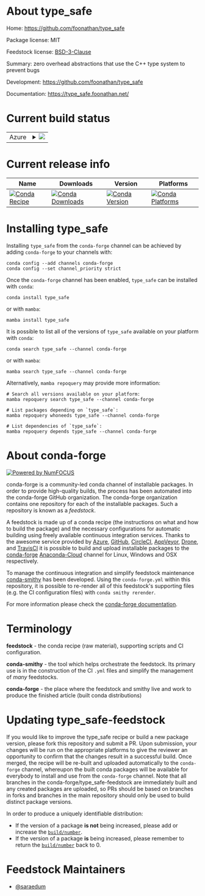About type_safe
===============

Home: https://github.com/foonathan/type_safe

Package license: MIT

Feedstock license: [BSD-3-Clause](https://github.com/conda-forge/type_safe-feedstock/blob/main/LICENSE.txt)

Summary: zero overhead abstractions that use the C++ type system to prevent bugs

Development: https://github.com/foonathan/type_safe

Documentation: https://type_safe.foonathan.net/

Current build status
====================


<table>
    
  <tr>
    <td>Azure</td>
    <td>
      <details>
        <summary>
          <a href="https://dev.azure.com/conda-forge/feedstock-builds/_build/latest?definitionId=16473&branchName=main">
            <img src="https://dev.azure.com/conda-forge/feedstock-builds/_apis/build/status/type_safe-feedstock?branchName=main">
          </a>
        </summary>
        <table>
          <thead><tr><th>Variant</th><th>Status</th></tr></thead>
          <tbody><tr>
              <td>linux_64</td>
              <td>
                <a href="https://dev.azure.com/conda-forge/feedstock-builds/_build/latest?definitionId=16473&branchName=main">
                  <img src="https://dev.azure.com/conda-forge/feedstock-builds/_apis/build/status/type_safe-feedstock?branchName=main&jobName=linux&configuration=linux_64_" alt="variant">
                </a>
              </td>
            </tr><tr>
              <td>osx_64</td>
              <td>
                <a href="https://dev.azure.com/conda-forge/feedstock-builds/_build/latest?definitionId=16473&branchName=main">
                  <img src="https://dev.azure.com/conda-forge/feedstock-builds/_apis/build/status/type_safe-feedstock?branchName=main&jobName=osx&configuration=osx_64_" alt="variant">
                </a>
              </td>
            </tr><tr>
              <td>win_64</td>
              <td>
                <a href="https://dev.azure.com/conda-forge/feedstock-builds/_build/latest?definitionId=16473&branchName=main">
                  <img src="https://dev.azure.com/conda-forge/feedstock-builds/_apis/build/status/type_safe-feedstock?branchName=main&jobName=win&configuration=win_64_" alt="variant">
                </a>
              </td>
            </tr>
          </tbody>
        </table>
      </details>
    </td>
  </tr>
</table>

Current release info
====================

| Name | Downloads | Version | Platforms |
| --- | --- | --- | --- |
| [![Conda Recipe](https://img.shields.io/badge/recipe-type_safe-green.svg)](https://anaconda.org/conda-forge/type_safe) | [![Conda Downloads](https://img.shields.io/conda/dn/conda-forge/type_safe.svg)](https://anaconda.org/conda-forge/type_safe) | [![Conda Version](https://img.shields.io/conda/vn/conda-forge/type_safe.svg)](https://anaconda.org/conda-forge/type_safe) | [![Conda Platforms](https://img.shields.io/conda/pn/conda-forge/type_safe.svg)](https://anaconda.org/conda-forge/type_safe) |

Installing type_safe
====================

Installing `type_safe` from the `conda-forge` channel can be achieved by adding `conda-forge` to your channels with:

```
conda config --add channels conda-forge
conda config --set channel_priority strict
```

Once the `conda-forge` channel has been enabled, `type_safe` can be installed with `conda`:

```
conda install type_safe
```

or with `mamba`:

```
mamba install type_safe
```

It is possible to list all of the versions of `type_safe` available on your platform with `conda`:

```
conda search type_safe --channel conda-forge
```

or with `mamba`:

```
mamba search type_safe --channel conda-forge
```

Alternatively, `mamba repoquery` may provide more information:

```
# Search all versions available on your platform:
mamba repoquery search type_safe --channel conda-forge

# List packages depending on `type_safe`:
mamba repoquery whoneeds type_safe --channel conda-forge

# List dependencies of `type_safe`:
mamba repoquery depends type_safe --channel conda-forge
```


About conda-forge
=================

[![Powered by
NumFOCUS](https://img.shields.io/badge/powered%20by-NumFOCUS-orange.svg?style=flat&colorA=E1523D&colorB=007D8A)](https://numfocus.org)

conda-forge is a community-led conda channel of installable packages.
In order to provide high-quality builds, the process has been automated into the
conda-forge GitHub organization. The conda-forge organization contains one repository
for each of the installable packages. Such a repository is known as a *feedstock*.

A feedstock is made up of a conda recipe (the instructions on what and how to build
the package) and the necessary configurations for automatic building using freely
available continuous integration services. Thanks to the awesome service provided by
[Azure](https://azure.microsoft.com/en-us/services/devops/), [GitHub](https://github.com/),
[CircleCI](https://circleci.com/), [AppVeyor](https://www.appveyor.com/),
[Drone](https://cloud.drone.io/welcome), and [TravisCI](https://travis-ci.com/)
it is possible to build and upload installable packages to the
[conda-forge](https://anaconda.org/conda-forge) [Anaconda-Cloud](https://anaconda.org/)
channel for Linux, Windows and OSX respectively.

To manage the continuous integration and simplify feedstock maintenance
[conda-smithy](https://github.com/conda-forge/conda-smithy) has been developed.
Using the ``conda-forge.yml`` within this repository, it is possible to re-render all of
this feedstock's supporting files (e.g. the CI configuration files) with ``conda smithy rerender``.

For more information please check the [conda-forge documentation](https://conda-forge.org/docs/).

Terminology
===========

**feedstock** - the conda recipe (raw material), supporting scripts and CI configuration.

**conda-smithy** - the tool which helps orchestrate the feedstock.
                   Its primary use is in the construction of the CI ``.yml`` files
                   and simplify the management of *many* feedstocks.

**conda-forge** - the place where the feedstock and smithy live and work to
                  produce the finished article (built conda distributions)


Updating type_safe-feedstock
============================

If you would like to improve the type_safe recipe or build a new
package version, please fork this repository and submit a PR. Upon submission,
your changes will be run on the appropriate platforms to give the reviewer an
opportunity to confirm that the changes result in a successful build. Once
merged, the recipe will be re-built and uploaded automatically to the
`conda-forge` channel, whereupon the built conda packages will be available for
everybody to install and use from the `conda-forge` channel.
Note that all branches in the conda-forge/type_safe-feedstock are
immediately built and any created packages are uploaded, so PRs should be based
on branches in forks and branches in the main repository should only be used to
build distinct package versions.

In order to produce a uniquely identifiable distribution:
 * If the version of a package **is not** being increased, please add or increase
   the [``build/number``](https://docs.conda.io/projects/conda-build/en/latest/resources/define-metadata.html#build-number-and-string).
 * If the version of a package **is** being increased, please remember to return
   the [``build/number``](https://docs.conda.io/projects/conda-build/en/latest/resources/define-metadata.html#build-number-and-string)
   back to 0.

Feedstock Maintainers
=====================

* [@saraedum](https://github.com/saraedum/)

